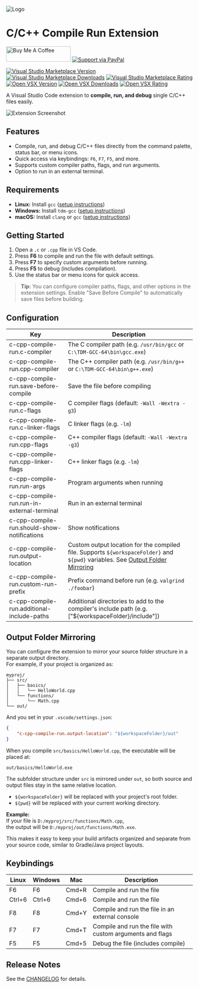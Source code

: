 ![Logo](resources/logo.png)

# C/C++ Compile Run Extension

<a href="https://www.buymeacoffee.com/danielpinto8zz6" target="_blank"><img src="https://cdn.buymeacoffee.com/buttons/default-orange.png" alt="Buy Me A Coffee" height="41" width="174"></a>
[![Support via PayPal](resources/paypal-donate-button.png)](https://www.paypal.me/danielpinto8zz6/)

[![Visual Studio Marketplace Version](https://img.shields.io/visual-studio-marketplace/v/danielpinto8zz6.c-cpp-compile-run)](https://marketplace.visualstudio.com/items?itemName=danielpinto8zz6.c-cpp-compile-run)
[![Visual Studio Marketplace Downloads](https://img.shields.io/visual-studio-marketplace/d/danielpinto8zz6.c-cpp-compile-run)](https://marketplace.visualstudio.com/items?itemName=danielpinto8zz6.c-cpp-compile-run)
[![Visual Studio Marketplace Rating](https://img.shields.io/visual-studio-marketplace/r/danielpinto8zz6.c-cpp-compile-run)](https://marketplace.visualstudio.com/items?itemName=danielpinto8zz6.c-cpp-compile-run&ssr=false#review-details)
[![Open VSX Version](https://img.shields.io/open-vsx/v/danielpinto8zz6/c-cpp-compile-run)](https://open-vsx.org/extension/danielpinto8zz6/c-cpp-compile-run)
[![Open VSX Downloads](https://img.shields.io/open-vsx/dt/danielpinto8zz6/c-cpp-compile-run)](https://open-vsx.org/extension/danielpinto8zz6/c-cpp-compile-run)
[![Open VSX Rating](https://img.shields.io/open-vsx/rating/danielpinto8zz6/c-cpp-compile-run)](https://open-vsx.org/extension/danielpinto8zz6/c-cpp-compile-run/reviews)

A Visual Studio Code extension to **compile, run, and debug** single C/C++ files easily.

![Extension Screenshot](resources/extension.png)

## Features

- Compile, run, and debug C/C++ files directly from the command palette, status bar, or menu icons.
- Quick access via keybindings: `F6`, `F7`, `F5`, and more.
- Supports custom compiler paths, flags, and run arguments.
- Option to run in an external terminal.

## Requirements

- **Linux:** Install `gcc` ([setup instructions](docs/COMPILER_SETUP.md#Linux))
- **Windows:** Install `tdm-gcc` ([setup instructions](docs/COMPILER_SETUP.md#Windows))
- **macOS:** Install `clang` or `gcc` ([setup instructions](docs/COMPILER_SETUP.md#MacOS))

## Getting Started

1. Open a `.c` or `.cpp` file in VS Code.
2. Press **F6** to compile and run the file with default settings.
3. Press **F7** to specify custom arguments before running.
4. Press **F5** to debug (includes compilation).
5. Use the status bar or menu icons for quick access.

> **Tip:** You can configure compiler paths, flags, and other options in the extension settings. Enable "Save Before Compile" to automatically save files before building.

## Configuration

| Key                                         | Description                                                             |
| ------------------------------------------- | ----------------------------------------------------------------------- |
| c-cpp-compile-run.c-compiler                | The C compiler path (e.g. `/usr/bin/gcc` or `C:\TDM-GCC-64\bin\gcc.exe`)|
| c-cpp-compile-run.cpp-compiler              | The C++ compiler path (e.g. `/usr/bin/g++` or `C:\TDM-GCC-64\bin\g++.exe`)|
| c-cpp-compile-run.save-before-compile       | Save the file before compiling                                          |
| c-cpp-compile-run.c-flags                   | C compiler flags (default: `-Wall -Wextra -g3`)                         |
| c-cpp-compile-run.c-linker-flags            | C linker flags (e.g. `-lm`)                                             |
| c-cpp-compile-run.cpp-flags                 | C++ compiler flags (default: `-Wall -Wextra -g3`)                       |
| c-cpp-compile-run.cpp-linker-flags          | C++ linker flags (e.g. `-lm`)                                           |
| c-cpp-compile-run.run-args                  | Program arguments when running                                          |
| c-cpp-compile-run.run-in-external-terminal  | Run in an external terminal                                             |
| c-cpp-compile-run.should-show-notifications | Show notifications                                                      |
| c-cpp-compile-run.output-location           | Custom output location for the compiled file. Supports `${workspaceFolder}` and `${pwd}` variables. See [Output Folder Mirroring](#output-folder-mirroring) |
| c-cpp-compile-run.custom-run-prefix         | Prefix command before run (e.g. `valgrind ./foobar`)                    |
| c-cpp-compile-run.additional-include-paths | Additional directories to add to the compiler's include path (e.g. ["${workspaceFolder}/include"]) |

## Output Folder Mirroring

You can configure the extension to mirror your source folder structure in a separate output directory.  
For example, if your project is organized as:

```
myproj/
├── src/
│   ├── basics/
│   │   └── HelloWorld.cpp
│   └── functions/
│       └── Math.cpp
└── out/
```

And you set in your `.vscode/settings.json`:

```json
{
    "c-cpp-compile-run.output-location": "${workspaceFolder}/out"
}
```

When you compile `src/basics/HelloWorld.cpp`, the executable will be placed at:

```
out/basics/HelloWorld.exe
```

The subfolder structure under `src` is mirrored under `out`, so both source and output files stay in the same relative location.

- `${workspaceFolder}` will be replaced with your project's root folder.
- `${pwd}` will be replaced with your current working directory.

**Example:**  
If your file is `D:/myproj/src/functions/Math.cpp`,  
the output will be `D:/myproj/out/functions/Math.exe`.

This makes it easy to keep your build artifacts organized and separate from your source code, similar to Gradle/Java project layouts.

## Keybindings

| Linux  | Windows | Mac   | Description                                                     |
| ------ | ------- | ----- | --------------------------------------------------------------- |
| F6     | F6      | Cmd+R | Compile and run the file                                        |
| Ctrl+6 | Ctrl+6  | Cmd+6 | Compile and run the file                                        |
| F8     | F8      | Cmd+Y | Compile and run the file in an external console                 |
| F7     | F7      | Cmd+T | Compile and run the file with custom arguments and flags         |
| F5     | F5      | Cmd+5 | Debug the file (includes compile)                               |

## Release Notes

See the [CHANGELOG](CHANGELOG.md) for details.